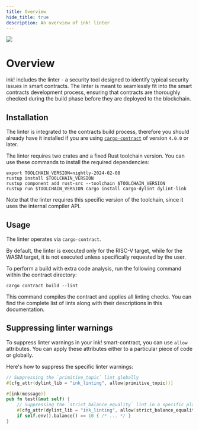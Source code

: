 ```yaml
---
title: Overview
hide_title: true
description: An overview of ink! linter
---
```


<img src="/img/title/text/linter.svg" className="titlePic" />

# Overview
ink! includes the linter - a security tool designed to identify typical security issues in smart contracts. The linter is meant to seamlessly fit into the smart contracts development process, ensuring that contracts are thoroughly checked during the build phase before they are deployed to the blockchain.

## Installation
The linter is integrated to the contracts build process, therefore you should already have it installed if you are using [`cargo-contract`](https://github.com/paritytech/cargo-contract) of version `4.0.0` or later.

The linter requires two crates and a fixed Rust toolchain version. You can use
these commands to install the required dependencies:

```
export TOOLCHAIN_VERSION=nightly-2024-02-08
rustup install $TOOLCHAIN_VERSION
rustup component add rust-src --toolchain $TOOLCHAIN_VERSION
rustup run $TOOLCHAIN_VERSION cargo install cargo-dylint dylint-link
```

Note that the linter requires this specific version of the toolchain, since it uses the internal compiler API.

## Usage
The linter operates via `cargo-contract`.

By default, the linter is executed only for the RISC-V target, while for the WASM target, it is not executed unless specifically requested by the user.

To perform a build with extra code analysis, run the following command within the contract directory:

```
cargo contract build --lint
```

This command compiles the contract and applies all linting checks. You can find the complete list of lints along with their descriptions in this documentation.

## Suppressing linter warnings
To suppress linter warnings in your ink! smart-contract, you can use `allow` attributes. You can apply these attributes either to a particular piece of code or globally.

Here's how to suppress the specific linter warnings:

```rust
// Suppressing the `primitive_topic` lint globally
#[cfg_attr(dylint_lib = "ink_linting", allow(primitive_topic))]

#[ink(message)]
pub fn test(&mut self) {
    // Suppressing the `strict_balance_equality` lint in a specific place
    #[cfg_attr(dylint_lib = "ink_linting", allow(strict_balance_equality))]
    if self.env().balance() == 10 { /* ... */ }
}
```

